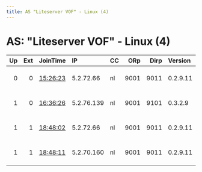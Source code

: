 ```yaml
---
title: AS "Liteserver VOF" - Linux (4)
---
```


# AS: "Liteserver VOF" - Linux (4)

|   Up |   Ext | JoinTime                                                                                   | IP         | CC   |   ORp |   Dirp | Version   | Contact                      | Nickname     |   eFamMembers |
|-----:|------:|:-------------------------------------------------------------------------------------------|:-----------|:-----|------:|-------:|:----------|:-----------------------------|:-------------|--------------:|
|    0 |     0 | [15:26:23](https://atlas.torproject.org/#details/D4633A8FCA6BDE91E8887A58187981A35768ED46) | 5.2.72.66  | nl   |  9001 |   9011 | 0.2.9.11  | mario &lt;tor .AT. jonny .DO | jtorexit8013 |             1 |
|    1 |     0 | [16:36:26](https://atlas.torproject.org/#details/B6DFAE0E7AE7092FD28C4612ED14DCA1F05B430D) | 5.2.76.139 | nl   |  9001 |   9101 | 0.3.2.9   | mario &lt;torsupport .AT. jo | jtorexit8011 |             1 |
|    1 |     1 | [18:48:02](https://atlas.torproject.org/#details/D38E494952325BE0E26A8111434921AC099349E0) | 5.2.72.66  | nl   |  9001 |   9011 | 0.2.9.11  | mario &lt;torsupport .AT. jo | jtorexit8013 |             1 |
|    1 |     1 | [18:48:11](https://atlas.torproject.org/#details/6ECE6EBF0A9479DD3A4320D0F042EA75EC99F77C) | 5.2.70.160 | nl   |  9001 |   9011 | 0.2.9.11  | mario &lt;torsupport .AT. jo | jtorexit8012 |             1 |
